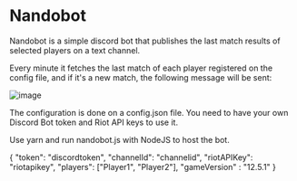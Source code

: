 # Nandobot
Nandobot is a simple discord bot that publishes the last match results of selected players on a text channel.

Every minute it fetches the last match of each player registered on the config file, and if it's a new match, the following message will be sent:

![image](https://user-images.githubusercontent.com/82987034/159039059-7497e287-9494-40f8-8ac5-d3e0a1168379.png)

The configuration is done on a config.json file. You need to have your own Discord Bot token and Riot API keys to use it. 

Use yarn and run nandobot.js with NodeJS to host the bot.

{
	"token": "discordtoken",
	"channelId": "channelid",
	"riotAPIKey": "riotapikey",
	"players": ["Player1", "Player2"],
	"gameVersion" : "12.5.1"
}
